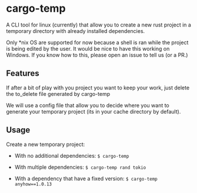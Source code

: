 # cargo-temp

A CLI tool for linux (currently) that allow you to create a new rust project in a temporary directory with already installed dependencies.

Only *nix OS are supported for now because a shell is ran while the project is being edited by the user.
It would be nice to have this working on Windows.
If you know how to this, please open an issue to tell us (or a PR.)

## Features

If after a bit of play with you project you want to keep your work, just delete the to_delete file generated by cargo-temp

We will use a config file that allow you to decide where you want to generate your temporary project (its in your cache directory by default).

## Usage

Create a new temporary project:

* With no additional dependencies:
    `$ cargo-temp`

* With multiple dependencies:
    `$ cargo-temp rand tokio`

* With a dependency that have a fixed version:
    `$ cargo-temp anyhow==1.0.13`
